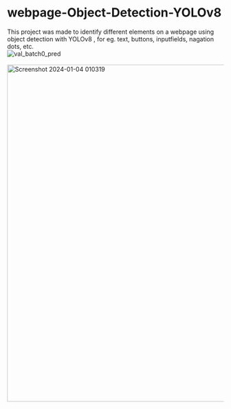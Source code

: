 # webpage-Object-Detection-YOLOv8
This project was made to identify different elements on a webpage using object detection with YOLOv8 , for eg. text, buttons, inputfields, nagation dots, etc.
<br>
![val_batch0_pred](https://github.com/Viditnegi/webpage-Object-Detection-YOLOv8/assets/106267998/16d203d1-d582-459c-ab7a-e5f6f4051fd1)
<br><br>
<img width="783" alt="Screenshot 2024-01-04 010319" src="https://github.com/Viditnegi/webpage-Object-Detection-YOLOv8/assets/106267998/8ae894bd-2c19-49b8-90b7-41437850b306">
